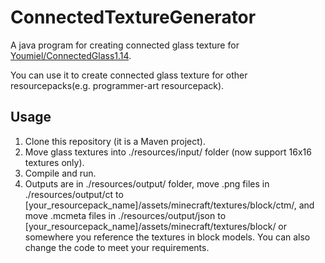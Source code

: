 # ConnectedTextureGenerator
A java program for creating connected glass texture for [Youmiel/ConnectedGlass1.14](https://github.com/Youmiel/ConnectedGlass1.14).<p>
You can use it to create connected glass texture for other resourcepacks(e.g. programmer-art resourcepack).
## Usage
1. Clone this repository (it is a Maven project).
2. Move glass textures into ./resources/input/ folder (now support 16x16 textures only).
3. Compile and run.
4. Outputs are in ./resources/output/ folder, move .png files in ./resources/output/ct to [your_resourcepack_name]/assets/minecraft/textures/block/ctm/, and move .mcmeta files in ./resources/output/json to [your_resourcepack_name]/assets/minecraft/textures/block/ or somewhere you reference the textures in block models. You can also change the code to meet your requirements.
